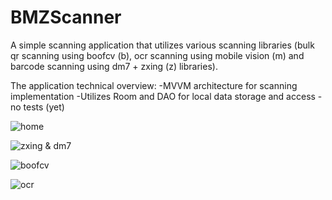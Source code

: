 # BMZScanner

A simple scanning application that utilizes various scanning libraries (bulk qr scanning using boofcv (b), ocr scanning using mobile vision (m) and barcode scanning using dm7 + zxing (z) libraries).


The application technical overview:
-MVVM architecture for scanning implementation
-Utilizes Room and DAO for local data storage and access
-no tests (yet)

![home]("http://livenlearnaday.github.io/assets/BMZScanner/home.jpg")

![zxing & dm7]("http://livenlearnaday.github.io/assets/BMZScanner/zxing.jpg")

![boofcv]("http://livenlearnaday.github.io/assets/BMZScanner/boofcv.jpg")

![ocr]("http://livenlearnaday.github.io/assets/BMZScanner/ocr.jpg")

